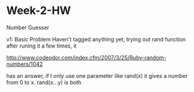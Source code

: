 Week-2-HW
=========

Number Guesser

v1: Basic Problem
Haven't tagged anything yet, trying out rand function
after runing it a few times, it 

http://www.codeodor.com/index.cfm/2007/3/25/Ruby-random-numbers/1042

has an answer, if I only use one parameter like rand(x) it gives a number from 0 to x. 
rand(x...y) is both